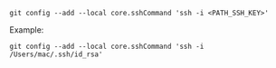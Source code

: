 ```
git config --add --local core.sshCommand 'ssh -i <PATH_SSH_KEY>'
```

Example:
```
git config --add --local core.sshCommand 'ssh -i /Users/mac/.ssh/id_rsa'
```